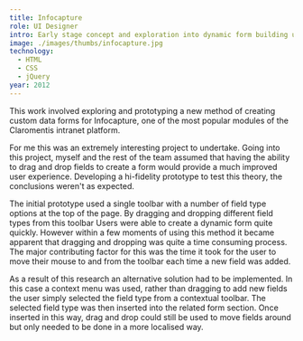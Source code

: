 ```yaml
---
title: Infocapture
role: UI Designer
intro: Early stage concept and exploration into dynamic form building using drag and drop.
image: ./images/thumbs/infocapture.jpg
technology:
  - HTML
  - CSS
  - jQuery
year: 2012
---
```


This work involved exploring and prototyping a new method of creating custom data forms for Infocapture, one of the most popular modules of the Claromentis intranet platform.

For me this was an extremely interesting project to undertake. Going into this project, myself and the rest of the team assumed that having the ability to drag and drop fields to create a form would provide a much improved user experience. Developing a hi-fidelity prototype to test this theory, the conclusions weren't as expected.

The initial prototype used a single toolbar with a number of field type options at the top of the page. By dragging and dropping different field types from this toolbar Users were able to create a dynamic form quite quickly. However within a few moments of using this method it became apparent that dragging and dropping was quite a time consuming process. The major contributing factor for this was the time it took for the user to move their mouse to and from the toolbar each time a new field was added.

As a result of this research an alternative solution had to be implemented. In this case a context menu was used, rather than dragging to add new fields the user simply selected the field type from a contextual toolbar. The selected field type was then inserted into the related form section. Once inserted in this way, drag and drop could still be used to move fields around but only needed to be done in a more localised way.
